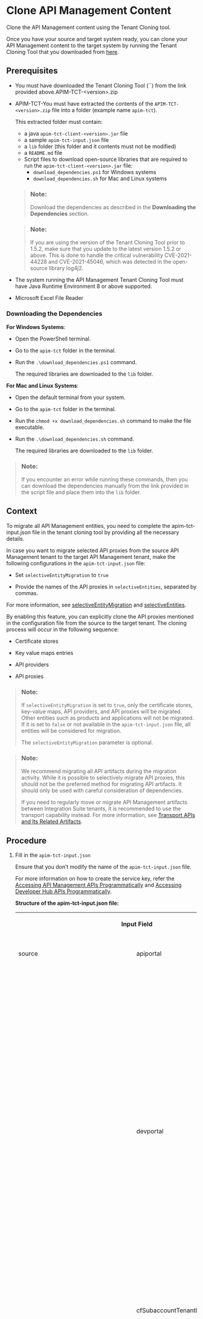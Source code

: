 <!-- loio7abd887d54604e699543ef57c618c8d7 -->

# Clone API Management Content

Clone the API Management content using the Tenant Cloning tool.

Once you have your source and target system ready, you can clone your API Management content to the target system by running the Tenant Cloning Tool that you downloaded from [here](https://repo1.maven.org/maven2/com/sap/apimgmt/apim-tct-sdk/1.9.2/apim-tct-sdk-1.9.2.zip).



<a name="loio7abd887d54604e699543ef57c618c8d7__section_fm2_zpd_4mb"/>

## Prerequisites

-   You must have downloaded the Tenant Cloning Tool \(``\) from the link provided above.APIM-TCT-<version\>.zip
-   APIM-TCT-You must have extracted the contents of the `APIM-TCT-<version>.zip` file into a folder \(example name `apim-tct`\).

    This extracted folder must contain:

    -   a java `apim-tct-client-<version>.jar` file
    -   a sample `apim-tct-input.json` file
    -   a `lib` folder \(this folder and it contents must not be modified\)
    -   a `README.md` file
    -   Script files to download open-source libraries that are required to run the `apim-tct-client-<version>.jar` file:
        -   `download_dependencies.ps1` for Windows systems
        -   `download_dependencies.sh` for Mac and Linux systems


    > ### Note:  
    > Download the dependencies as described in the **Downloading the Dependencies** section.

    > ### Note:  
    > If you are using the version of the Tenant Cloning Tool prior to 1.5.2, make sure that you update to the latest version 1.5.2 or above. This is done to handle the critical vulnerability CVE-2021-44228 and CVE-2021-45046, which was detected in the open-source library log4j2.

-   The system running the API Management Tenant Cloning Tool must have Java Runtime Environment 8 or above supported.
-   Microsoft Excel File Reader



### Downloading the Dependencies

**For Windows Systems**:

-   Open the PowerShell terminal.
-   Go to the `apim-tct` folder in the terminal.
-   Run the `.\download_dependencies.ps1` command.

    The required libraries are downloaded to the `lib` folder.


**For Mac and Linux Systems**:

-   Open the default terminal from your system.
-   Go to the `apim-tct` folder in the terminal.
-   Run the `chmod +x download_dependencies.sh` command to make the file executable.
-   Run the `.\download_dependencies.sh` command.

    The required libraries are downloaded to the `lib` folder.


> ### Note:  
> If you encounter an error while running these commands, then you can download the dependencies manually from the link provided in the script file and place them into the `lib` folder.



<a name="loio7abd887d54604e699543ef57c618c8d7__section_ibv_hf2_2bc"/>

## Context

To migrate all API Management entities, you need to complete the apim-tct-input.json file in the tenant cloning tool by providing all the necessary details.

In case you want to migrate selected API proxies from the source API Management tenant to the target API Management tenant, make the following configurations in the `apim-tct-input.json` file:

-   Set `selectiveEntityMigration` to `true`

-   Provide the names of the API proxies in `selectiveEntities`, separated by commas.


For more information, see [selectiveEntityMigration](clone-api-management-content-7abd887.md#loio7abd887d54604e699543ef57c618c8d7__selective_entity_migration) and [selectiveEntities](clone-api-management-content-7abd887.md#loio7abd887d54604e699543ef57c618c8d7__selective_entities).

By enabling this feature, you can explicitly clone the API proxies mentioned in the configuration file from the source to the target tenant. The cloning process will occur in the following sequence:

-   Certificate stores

-   Key value maps entries

-   API providers

-   API proxies


> ### Note:  
> If `selectiveEntityMigration` is set to `true`, only the certificate stores, key-value maps, API providers, and API proxies will be migrated. Other entities such as products and applications will not be migrated. If it is set to `false` or not available in the `apim-tct-input.json` file, all entities will be considered for migration.
> 
> The `selectiveEntityMigration` parameter is optional.

> ### Note:  
> We recommend migrating all API artifacts during the migration activity. While it is possible to selectively migrate API proxies, this should not be the preferred method for migrating API artifacts. It should only be used with careful consideration of dependencies.
> 
> If you need to regularly move or migrate API Management artifacts between Integration Suite tenants, it is recommended to use the transport capability instead. For more information, see [Transport APIs and Its Related Artifacts](../50-Development/transport-apis-and-its-related-artifacts-eb83118.md).



## Procedure

1.  Fill in the `apim-tct-input.json`

    Ensure that you don’t modify the name of the `apim-tct-input.json` file.

    For more information on how to create the service key, refer the [Accessing API Management APIs Programmatically](../accessing-api-management-apis-programmatically-24a2c37.md) and [Accessing Developer Hub APIs Programmatically](../accessing-developer-hub-apis-programmatically-dabee6e.md).

    **Structure of the apim-tct-input.json file:**


    <table>
    <tr>
    <th valign="top" colspan="3">

    Input Field
    
    </th>
    <th valign="top">

    Credentials Type
    
    </th>
    <th valign="top">

    Data Type
    
    </th>
    <th valign="top">

    Supported Values
    
    </th>
    <th valign="top">

    Required/Optional
    
    </th>
    <th valign="top">

    Description
    
    </th>
    </tr>
    <tr>
    <td valign="top" rowspan="7">
    
    source
    
    </td>
    <td valign="top" rowspan="3">
    
    apiportal
    
    </td>
    <td valign="top">
    
    `url`
    
    </td>
    <td valign="top">
    
     
    
    </td>
    <td valign="top">
    
    String
    
    </td>
    <td valign="top">
    
     
    
    </td>
    <td valign="top">
    
    Required
    
    </td>
    <td valign="top">
    
    URL of the source API management, API portal in the Neo environment

    `https://<application_name><provider_subaccount>-<consumer_subaccount>.<domain>`
    
    </td>
    </tr>
    <tr>
    <td valign="top">
    
    `username`
    
    </td>
    <td valign="top" rowspan="2">
    
    Basic
    
    </td>
    <td valign="top">
    
    String
    
    </td>
    <td valign="top">
    
     
    
    </td>
    <td valign="top">
    
    Optional
    
    </td>
    <td valign="top">
    
    User ID having the `APIPortal.Administrator` role in the above subscription

    You’re prompted to enter these values while running the command in Step 3 if you have not already provided these details in the `apim-tct-input.json` file.
    
    </td>
    </tr>
    <tr>
    <td valign="top">
    
    `password`
    
    </td>
    <td valign="top">
    
    String
    
    </td>
    <td valign="top">
    
     
    
    </td>
    <td valign="top">
    
    Optional
    
    </td>
    <td valign="top">
    
    Password of the above user

    You’re prompted to enter these values while running the command in Step 3 if you haven’t already provided these details in the `apim-tct-input.json` file.
    
    </td>
    </tr>
    <tr>
    <td valign="top" rowspan="3">
    
    devportal
    
    </td>
    <td valign="top">
    
    `url`
    
    </td>
    <td valign="top">
    
     
    
    </td>
    <td valign="top">
    
    String
    
    </td>
    <td valign="top">
    
     
    
    </td>
    <td valign="top">
    
    Required
    
    </td>
    <td valign="top">
    
    URL of the source API Management, Developer Portal in the Neo environment

    Example: `https://<application_name><provider_subaccount>-<consumer_subaccount>.<domain>`
    
    </td>
    </tr>
    <tr>
    <td valign="top">
    
    `username`
    
    </td>
    <td valign="top" rowspan="2">
    
    Basic
    
    </td>
    <td valign="top">
    
    String
    
    </td>
    <td valign="top">
    
     
    
    </td>
    <td valign="top">
    
    Optional
    
    </td>
    <td valign="top">
    
    User ID having the `AuthGroup.API.Admin` role in the above subscription

    You’re prompted to enter these values while running the command in Step 3 if you haven’t already provided these details in the `apim-tct-input.json` file.
    
    </td>
    </tr>
    <tr>
    <td valign="top">
    
    `password`
    
    </td>
    <td valign="top">
    
    String
    
    </td>
    <td valign="top">
    
     
    
    </td>
    <td valign="top">
    
    Optional
    
    </td>
    <td valign="top">
    
    Password of the above user

    You’re prompted to enter these values while running the command in Step 3 if you haven’t already provided these details in the `apim-tct-input.json` file.
    
    </td>
    </tr>
    <tr>
    <td valign="top">
    
    cfSubaccountTenantID
    
    </td>
    <td valign="top">
    
     
    
    </td>
    <td valign="top">
    
     
    
    </td>
    <td valign="top">
    
    String
    
    </td>
    <td valign="top">
    
    Supported values: "guid"
    
    </td>
    <td valign="top">
    
    Optional
    
    </td>
    <td valign="top">
    
    This is the Tenant ID for your multi-cloud foundation sub account where starter plan serivce instance is enabled.

    > ### Note:  
    > If you are migrating within the same subaccount, you are not required to add this parameter.
    > 
    > This parameter is mandatory if you are migrating to a multi-cloud foundation subaccount, which is different from your existing starter plan subaccount.

    > ### Note:  
    > Navigate to the cockpit to fetch the multi-cloud foundation Tenant ID for the subaccount where the starter plan service instance exists.![](images/Tenant_ID_293b582.png)


    
    </td>
    </tr>
    <tr>
    <td valign="top" rowspan="24">
    
    target
    
    </td>
    <td valign="top" rowspan="8">
    
    apiportal

    > ### Note:  
    > Choose the relevant fields based on the credential type you've configured for the API access plan. For example, if you've used Client Secret as the credential type, do not select the fields from X509 mTLS.


    
    </td>
    <td valign="top">
    
    `Url`
    
    </td>
    <td valign="top">
    
     
    
    </td>
    <td valign="top">
    
    String
    
    </td>
    <td valign="top">
    
     
    
    </td>
    <td valign="top">
    
    Required
    
    </td>
    <td valign="top">
    
    URL received during creation of the service key for API portal API access for the `APIPortal.Administrator` role
    
    </td>
    </tr>
    <tr>
    <td valign="top">
    
    `tokenUrl`
    
    </td>
    <td valign="top" rowspan="3">
    
    Client Secret
    
    </td>
    <td valign="top">
    
    String
    
    </td>
    <td valign="top">
    
     
    
    </td>
    <td valign="top">
    
    Required
    
    </td>
    <td valign="top">
    
    Token URL received during creation of the service key for API portal API access for the `APIPortal.Administrator` role
    
    </td>
    </tr>
    <tr>
    <td valign="top">
    
    `clientId`
    
    </td>
    <td valign="top">
    
    String
    
    </td>
    <td valign="top">
    
     
    
    </td>
    <td valign="top">
    
    Optional
    
    </td>
    <td valign="top">
    
    The client ID received during creation of the service key for API portal API access for the `APIPortal.Administrator` role

    You’re prompted to enter these values while running the command in Step 3 if you haven’t already provided these details in the `apim-tct-input.json` file.
    
    </td>
    </tr>
    <tr>
    <td valign="top">
    
    `clientSecret`
    
    </td>
    <td valign="top">
    
    String
    
    </td>
    <td valign="top">
    
     
    
    </td>
    <td valign="top">
    
    Optional
    
    </td>
    <td valign="top">
    
    The client secret received during creation of the service key for API portal API access for the `APIPortal.Administrator` role

    You’re prompted to enter these values while running the command in Step 3 if you haven’t already provided these details in the `apim-tct-input.json` file.
    
    </td>
    </tr>
    <tr>
    <td valign="top">
    
    `certurl`
    
    </td>
    <td valign="top" rowspan="4">
    
    X509 mTLS
    
    </td>
    <td valign="top">
    
    String
    
    </td>
    <td valign="top">
    
     
    
    </td>
    <td valign="top">
    
    Optional
    
    </td>
    <td valign="top">
    
    Cert URL received during creation of the service key for API portal API access for the APIPortal.Administrator role.
    
    </td>
    </tr>
    <tr>
    <td valign="top">
    
    `certificate`
    
    </td>
    <td valign="top">
    
    String
    
    </td>
    <td valign="top">
    
     
    
    </td>
    <td valign="top">
    
    Optional
    
    </td>
    <td valign="top">
    
    The content of the certificate received during creation of the service key for API portal API access for the APIPortal.Administrator role.
    
    </td>
    </tr>
    <tr>
    <td valign="top">
    
    `clientid`
    
    </td>
    <td valign="top">
    
    String
    
    </td>
    <td valign="top">
    
     
    
    </td>
    <td valign="top">
    
    Optional
    
    </td>
    <td valign="top">
    
    Client ID received during creation of the service key for API portal API access for the APIPortal.Administrator role.
    
    </td>
    </tr>
    <tr>
    <td valign="top">
    
    `privatekey`
    
    </td>
    <td valign="top">
    
    String
    
    </td>
    <td valign="top">
    
     
    
    </td>
    <td valign="top">
    
    Optional
    
    </td>
    <td valign="top">
    
    Private Key received during creation of the service key for API portal API access for the APIPortal.Administrator role.
    
    </td>
    </tr>
    <tr>
    <td valign="top" rowspan="8">
    
    apiportalSelfServiceAdmin

    > ### Note:  
    > Choose the relevant fields based on the credential type you've configured for the API access plan. For example, if you've used Client Secret as the credential type, do not select the fields from X509 mTLS.


    
    </td>
    <td valign="top">
    
    `Url`
    
    </td>
    <td valign="top" rowspan="4">
    
    Client Secret
    
    </td>
    <td valign="top">
    
    String
    
    </td>
    <td valign="top">
    
     
    
    </td>
    <td valign="top">
    
    Required
    
    </td>
    <td valign="top">
    
    URL received during creation of the service key for API portal API access for the `APIManagement.SelfService.Administrator` role.
    
    </td>
    </tr>
    <tr>
    <td valign="top">
    
    `tokenUrl`
    
    </td>
    <td valign="top">
    
    String
    
    </td>
    <td valign="top">
    
     
    
    </td>
    <td valign="top">
    
    Required
    
    </td>
    <td valign="top">
    
    Token URL received during creation of the service key for API portal API access for the `APIManagement.SelfService.Administrator` role.
    
    </td>
    </tr>
    <tr>
    <td valign="top">
    
    `clientId`
    
    </td>
    <td valign="top">
    
    String
    
    </td>
    <td valign="top">
    
     
    
    </td>
    <td valign="top">
    
    Optional
    
    </td>
    <td valign="top">
    
    The client ID received during creation of the service key for API portal API access for the `APIManagement.SelfService.Administrator` role.

    You’re prompted to enter these values while running the command in Step 3 if you haven’t already provided these details in the `apim-tct-input.json` file.
    
    </td>
    </tr>
    <tr>
    <td valign="top">
    
    `clientSecret`
    
    </td>
    <td valign="top">
    
    String
    
    </td>
    <td valign="top">
    
     
    
    </td>
    <td valign="top">
    
    Optional
    
    </td>
    <td valign="top">
    
    The client secret received during creation of the service key for API portal API access for the `APIManagement.SelfService.Administrator` role.

    You’re prompted to enter these values while running the command in Step 3 if you haven’t already provided these details in the `apim-tct-input.json` file.
    
    </td>
    </tr>
    <tr>
    <td valign="top">
    
    `certurl`
    
    </td>
    <td valign="top" rowspan="4">
    
    X509 mTLS
    
    </td>
    <td valign="top">
    
    String
    
    </td>
    <td valign="top">
    
     
    
    </td>
    <td valign="top">
    
    Optional
    
    </td>
    <td valign="top">
    
    Cert URL received during creation of the service key for API portal API access for the APIPortal.Administrator role.
    
    </td>
    </tr>
    <tr>
    <td valign="top">
    
    `certificate`
    
    </td>
    <td valign="top">
    
    String
    
    </td>
    <td valign="top">
    
     
    
    </td>
    <td valign="top">
    
    Optional
    
    </td>
    <td valign="top">
    
    The content of the certificate received during creation of the service key for API portal API access for the APIPortal.Administrator role.
    
    </td>
    </tr>
    <tr>
    <td valign="top">
    
    `clientid`
    
    </td>
    <td valign="top">
    
    String
    
    </td>
    <td valign="top">
    
     
    
    </td>
    <td valign="top">
    
    Optional
    
    </td>
    <td valign="top">
    
    Client ID received during creation of the service key for API portal API access for the APIPortal.Administrator role.
    
    </td>
    </tr>
    <tr>
    <td valign="top">
    
    `privatekey`
    
    </td>
    <td valign="top">
    
    String
    
    </td>
    <td valign="top">
    
     
    
    </td>
    <td valign="top">
    
    Optional
    
    </td>
    <td valign="top">
    
    Private Key received during creation of the service key for API portal API access for the APIPortal.Administrator role.
    
    </td>
    </tr>
    <tr>
    <td valign="top" rowspan="8">
    
    devportal

    > ### Note:  
    > Choose the relevant fields based on the credential type you've configured for the API access plan. For example, if you've used Client Secret as the credential type, do not select the fields from X509 mTLS.


    
    </td>
    <td valign="top">
    
    `url`
    
    </td>
    <td valign="top" rowspan="4">
    
    Client Secret
    
    </td>
    <td valign="top">
    
    String
    
    </td>
    <td valign="top">
    
     
    
    </td>
    <td valign="top">
    
    Required
    
    </td>
    <td valign="top">
    
    URL received during creation of the service key for developer portal API access for the `AuthGroup.API.Admin` role.
    
    </td>
    </tr>
    <tr>
    <td valign="top">
    
    `tokenUrl`
    
    </td>
    <td valign="top">
    
    String
    
    </td>
    <td valign="top">
    
     
    
    </td>
    <td valign="top">
    
    Required
    
    </td>
    <td valign="top">
    
    Token url received during creation of the service key for Developer Hub API access for the `AuthGroup.API.Admin` role.
    
    </td>
    </tr>
    <tr>
    <td valign="top">
    
    `clientId`
    
    </td>
    <td valign="top">
    
    String
    
    </td>
    <td valign="top">
    
     
    
    </td>
    <td valign="top">
    
    Optional
    
    </td>
    <td valign="top">
    
    The client ID received during creation of the service key for developer portal API access for the `AuthGroup.API.Admin` role.

    You’re prompted to enter these values while running the command in Step 3 if you haven’t already provided these details in the `apim-tct-input.json` file.
    
    </td>
    </tr>
    <tr>
    <td valign="top">
    
    `clientSecret`
    
    </td>
    <td valign="top">
    
    String
    
    </td>
    <td valign="top">
    
     
    
    </td>
    <td valign="top">
    
    Optional
    
    </td>
    <td valign="top">
    
    The client secret received during creation of the service key for developer portal API access for the `AuthGroup.API.Admin` role.

    You’re prompted to enter these values while running the command in Step 3 if you haven’t already provided these details in the `apim-tct-input.json` file.
    
    </td>
    </tr>
    <tr>
    <td valign="top">
    
    `certurl`
    
    </td>
    <td valign="top" rowspan="4">
    
    X509 mTLS
    
    </td>
    <td valign="top">
    
    String
    
    </td>
    <td valign="top">
    
     
    
    </td>
    <td valign="top">
    
    Optional
    
    </td>
    <td valign="top">
    
    Cert URL received during creation of the service key for API portal API access for the APIPortal.Administrator role.
    
    </td>
    </tr>
    <tr>
    <td valign="top">
    
    `certificate`
    
    </td>
    <td valign="top">
    
    String
    
    </td>
    <td valign="top">
    
     
    
    </td>
    <td valign="top">
    
    Optional
    
    </td>
    <td valign="top">
    
    The content of the certificate received during creation of the service key for API portal API access for the APIPortal.Administrator role.
    
    </td>
    </tr>
    <tr>
    <td valign="top">
    
    `clientid`
    
    </td>
    <td valign="top">
    
    String
    
    </td>
    <td valign="top">
    
     
    
    </td>
    <td valign="top">
    
    Optional
    
    </td>
    <td valign="top">
    
    Client ID received during creation of the service key for API portal API access for the APIPortal.Administrator role.
    
    </td>
    </tr>
    <tr>
    <td valign="top">
    
    `privatekey`
    
    </td>
    <td valign="top">
    
    String
    
    </td>
    <td valign="top">
    
     
    
    </td>
    <td valign="top">
    
    Optional
    
    </td>
    <td valign="top">
    
    Private Key received during creation of the service key for API portal API access for the APIPortal.Administrator role.
    
    </td>
    </tr>
    <tr>
    <td valign="top">
    
    skipApplicationKeySecretCloning
    
    </td>
    <td valign="top">
    
     
    
    </td>
    <td valign="top">
    
     
    
    </td>
    <td valign="top">
    
     
    
    </td>
    <td valign="top">
    
    Boolean
    
    </td>
    <td valign="top">
    
    Supported values: `true/false`
    
    </td>
    <td valign="top">
    
    Optional
    
    </td>
    <td valign="top">
    
    -   The default value for skipApplicationKeySecretCloning is false.

        > ### Note:  
        > If you want to skip the cloning of Application Key and Secret in side by side migration, then set the `“skipApplicationKeySecretCloning”` flag to true.



    
    </td>
    </tr>
    <tr>
    <td valign="top">
    
    targetDestinationRefreshOnSwitchOver
    
    </td>
    <td valign="top">
    
     
    
    </td>
    <td valign="top">
    
     
    
    </td>
    <td valign="top">
    
     
    
    </td>
    <td valign="top">
    
    Boolean
    
    </td>
    <td valign="top">
    
    Supported values: `true/false`
    
    </td>
    <td valign="top">
    
    Optional
    
    </td>
    <td valign="top">
    
    The default value for targetDestinationRefreshOnSwitchOver is false.

    > ### Note:  
    > Add this parameter to ensure that during the switchover stage the Tenant Cloning Tool waits for five minutes for the design time to connect to the runtime on the target API portal. If this parameter is not configured, the Tenant Cloning Tool will continue to execute the switchover without any delay.


    
    </td>
    </tr>
    <tr>
    <td valign="top" rowspan="2">
    
    clone
    
    </td>
    <td valign="top">
    
    skip-apiportal
    
    </td>
    <td valign="top">
    
     
    
    </td>
    <td valign="top">
    
     
    
    </td>
    <td valign="top">
    
    Boolean
    
    </td>
    <td valign="top">
    
    Supported values: `true/false`
    
    </td>
    <td valign="top">
    
    Optional
    
    </td>
    <td valign="top">
    
    -   The default value for skip-apiportal is false, and API portal entities are cloned
    -   If you set the value for skip-apiportal to true, no cloning of the API portal entities takes place.


    
    </td>
    </tr>
    <tr>
    <td valign="top">
    
    skip-devportal
    
    </td>
    <td valign="top">
    
     
    
    </td>
    <td valign="top">
    
     
    
    </td>
    <td valign="top">
    
    Boolean
    
    </td>
    <td valign="top">
    
    Supported values: `true/false`
    
    </td>
    <td valign="top">
    
    Optional
    
    </td>
    <td valign="top">
    
    -   The default value for skip-devportal is false, and Developer Portal entities are cloned.
    -   If you set the value for skip-devportal to true, no cloning of the Developer Portal entities takes place.


    
    </td>
    </tr>
    <tr>
    <td valign="top">
    
    stage
    
    </td>
    <td valign="top">
    
     
    
    </td>
    <td valign="top">
    
     
    
    </td>
    <td valign="top">
    
     
    
    </td>
    <td valign="top">
    
    string
    
    </td>
    <td valign="top">
    
    Supported values: `"DEFAULT" | "SWITCHOVER`
    
    </td>
    <td valign="top">
    
    Optional
    
    </td>
    <td valign="top">
    
    The supported values for this parameter is either default or switchover.
    
    </td>
    </tr>
    <tr>
    <td valign="top">
    
    selectiveEntityMigration
    
    </td>
    <td valign="top">
    
     
    
    </td>
    <td valign="top">
    
     
    
    </td>
    <td valign="top">
    
     
    
    </td>
    <td valign="top">
    
    Boolean
    
    </td>
    <td valign="top">
    
    Supported values: true/false
    
    </td>
    <td valign="top">
    
    Optional
    
    </td>
    <td valign="top">
    
    If you want to migrate API proxies selectively, please set this flag to 'true'.

    > ### Note:  
    > Once this flag is set to 'true', please ensure that the *selectiveEntities* parameter is not left empty.


    
    </td>
    </tr>
    <tr>
    <td valign="top">
    
    selectiveEntities
    
    </td>
    <td valign="top">
    
    API proxies
    
    </td>
    <td valign="top">
    
     
    
    </td>
    <td valign="top">
    
     
    
    </td>
    <td valign="top">
    
    Enter the list of API proxy names in a comma-separated manner as shown below.
    
    </td>
    <td valign="top">
    
     
    
    </td>
    <td valign="top">
    
    Optional
    
    </td>
    <td valign="top">
    
    Enter the API proxies that you want to migrate.

    > ### Sample Code:  
    > ```
    > "selectiveEntityMigration": true, 
    >     "selectiveEntities": { 
    >         "APIProxies": [ 
    >             "SCpayload", "SetTLSPropertiesAsPayload", "newproxy" 
    >         ] 
    >       }
    > ```


    
    </td>
    </tr>
    </table>
    
    \*\*\* apiportalSelfServiceAdmin This input field is mandatory for Starter Plan migration.

    \*\*\* API portal credentials for source and target for all scenarios are mandatory.

    > ### Remember:  
    > For the clone input attribute:
    > 
    > -   Both skip-apiportal and skip-devportal are set to false by default, so, API portal entities are cloned first, followed by Developer Portal entities.
    > -   If both skip-apiportal and skip-devportal are set to true, no cloning takes place.
    > -   If skip-apiportal is set to false, but skip-devportal is set to true, then only the API portal entities are cloned.
    > -   If skip-apiportal is set to true, but skip-devportal to false, then only Developer Portal entities are cloned and cloning for entities \(like applications\) may fail, pertaining to nonavailability of dependent entity \(like API Product\) in Developer Portal.

    Sample configuration:

    ```
    {
        "source": {
            "apiportal": {
                "url": "<URL of Source (Neo based) API Portal>",
                "username": "<user id having APIPortal.Administrator role in above subscription>",
                "password": "<password of the above user>"
            },
            "devportal": {
                "url": "<URL of Source (Neo based) Developer Portal>",
                "username": "<user id having AuthGroup.API.Admin role in above subscription>",
                "password": "<password of the above user>"
            }
            
        },
       
        "target": {
            "apiportal": {
                "url": "<url received during service key creation for API Portal's API Access for APIPortal.Administrator role>",
                "tokenUrl": "<token url received during service key creation for API Portal's API Access for APIPortal.Administrator role>",
                "clientId": "<clientId received during service key creation for API Portal's API Access for APIPortal.Administrator role>",
                "clientSecret": "<clientSecret received during service key creation for API Portal's API Access for APIPortal.Administrator role>"
            },
            "apiportalSelfServiceAdmin": {
                "url": "<url received during service key creation for API Portal's API Access for APIManagement.SelfService.Administrator role>",
                "tokenUrl": "<token url received during service key creation for API Portal's API Access for APIManagement.SelfService.Administrator role>",
                "clientId": "<clientId received during service key creation for API Portal's API Access for APIManagement.SelfService.Administrator role>",
                "clientSecret": "<clientSecret received during service key creation for API Portal's API Access for APIManagement.SelfService.Administrator role>"
            },
     
            "devportal": {
                "url": "<url received during service key creation for Developer Portal's API Access for AuthGroup.API.Admin role>",
                "tokenUrl": "<token url received during service key creation for Developer Portal's API Access for AuthGroup.API.Admin role>",
                "clientId": "<clientId received during service key creation for Developer Portal's API Access for AuthGroup.API.Admin role>",
                "clientSecret": "<clientSecret received during service key creation for  Developer Portal's API Access for AuthGroup.API.Admin role>"
            }
        },
    
       "skipApplicationKeySecretCloning" : <false|true>,
               
       "clone": {
                "skip-apiportal": <false|true> ,
                "skip-devportal": <false|true> 
            },
       "stage": <"DEFAULT" | "SWITCHOVER">
       "selectiveEntityMigration": <false|true>, //If you are setting the 'selectiveEntityMigration' parameter to true, please make sure to enter the names of the API proxies in the 'selectiveEntities' field using a comma-separated format.
       "selectiveEntities": { 
            "APIProxies": ["Proxy1", "Proxy2", "Proxy3"] 
          }
    
    }
    ```

2.  Run the following commands from your Java command-line interface to verify the setup and check the version of the tool. This is an optional step.
    -   To verify the setup:

        `java -jar apim-tct-client-<version>.jar verifyExample:`

    -   To check the version of the tenant cloning tool you’re using:

        `java -jar apim-tct-client-<version>.jar version`


3.  To begin the cloning process, run the following command from your Java command-line interface:

    `java -jar apim-tct-client-<version>.jar`

    **Result**

    Your API Management entities are now cloned to your target system.

    Example:An excel file named `apimtct-output.xlsx` and a log file named `apimtct-logs.log` are generated in the same folder where the .jar file is present.

    The status of each cloned entity is stored in a separate worksheet within the output excel file.

    **Structure of a Worksheet Within apimtct-output.xlsx File**


    <table>
    <tr>
    <th valign="top">

    Column
    
    </th>
    <th valign="top">

    Description
    
    </th>
    </tr>
    <tr>
    <td valign="top">
    
    ID
    
    </td>
    <td valign="top">
    
    Entity ID
    
    </td>
    </tr>
    <tr>
    <td valign="top">
    
    Name
    
    </td>
    <td valign="top">
    
    Entity name
    
    </td>
    </tr>
    <tr>
    <td valign="top">
    
    Type
    
    </td>
    <td valign="top">
    
    Entity type
    
    </td>
    </tr>
    <tr>
    <td valign="top">
    
    Script Execution Timestamp \(UTC\)
    
    </td>
    <td valign="top">
    
    Script execution time in UTC
    
    </td>
    </tr>
    <tr>
    <td valign="top">
    
    Artifact’s Last Modified Timestamp \(UTC\)
    
    </td>
    <td valign="top">
    
    Last modified time of the entity in the source API Management system \(UTC\)
    
    </td>
    </tr>
    <tr>
    <td valign="top">
    
    STATUS
    
    </td>
    <td valign="top">
    
    Migration Status:

    -   SUCCESS \(Entity successfully cloned\)
    -   FAILURE \(Entity failed to clone\)
    -   SKIPPED \(Cloning of Entity skipped\)


    
    </td>
    </tr>
    </table>
    
    You can view the status of the cloned content in the `apimtct-output.xlsx` file or in the `apimtct-logs.log` file.

    > ### Note:  
    > -   Ensure that the `apimtct-output.xlsx` file isn’t open while you run the script.
    > -   It’s recommended that you don’t modify the `apimtct-output.xlsx` file.

    **Troubleshooting During Cloning**:

    -   If the Tenant Cloning Tool shuts down unexpectedly, restart and try again.

        If the tool throws an error repeatedly while running, you can report the incident or error on the component OPU-API-OD-DT through the [SAP Support Portal](https://support.sap.com/en/index.html).





<a name="loio7abd887d54604e699543ef57c618c8d7__section_db1_4td_4mb"/>

## Next Steps

After the cloning process completes, you must perform the tasks mentioned in the `User Actions` worksheet within the output excel file `apimtct-output.xlsx`.

To know more about what actions you must take, see the **User Actions** section in [Post Cloning Tasks](post-cloning-tasks-116d82c.md).

To know more about the entities that are cloned and the entities that aren’t cloned, see [Cloned and Uncloned Entities](cloned-and-uncloned-entities-8973ca0.md).

